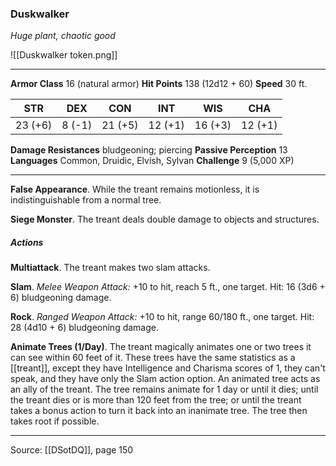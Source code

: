 ### Duskwalker
_Huge plant, chaotic good_

![[Duskwalker token.png]]


---

**Armor Class** 16 (natural armor)
**Hit Points** 138 (12d12 + 60)
**Speed** 30 ft.

| STR     | DEX     | CON     | INT     | WIS     | CHA     |
|---------|---------|---------|---------|---------|---------|
| 23 (+6) | 8 (-1) | 21 (+5) | 12 (+1) | 16 (+3) | 12 (+1) |

**Damage Resistances** bludgeoning; piercing
**Passive Perception** 13
**Languages** Common, Druidic, Elvish, Sylvan
**Challenge** 9 (5,000 XP)

---

**False Appearance**. While the treant remains motionless, it is indistinguishable from a normal tree.

**Siege Monster**. The treant deals double damage to objects and structures.

##### Actions
**Multiattack**. The treant makes two slam attacks.

**Slam**. _Melee Weapon Attack:_ +10 to hit, reach 5 ft., one target. Hit: 16 (3d6 + 6) bludgeoning damage.

**Rock**. _Ranged Weapon Attack:_ +10 to hit, range 60/180 ft., one target. Hit: 28 (4d10 + 6) bludgeoning damage.

**Animate Trees (1/Day)**. The treant magically animates one or two trees it can see within 60 feet of it. These trees have the same statistics as a [[treant]], except they have Intelligence and Charisma scores of 1, they can't speak, and they have only the Slam action option. An animated tree acts as an ally of the treant. The tree remains animate for 1 day or until it dies; until the treant dies or is more than 120 feet from the tree; or until the treant takes a bonus action to turn it back into an inanimate tree. The tree then takes root if possible.


---

Source: [[DSotDQ]], page 150